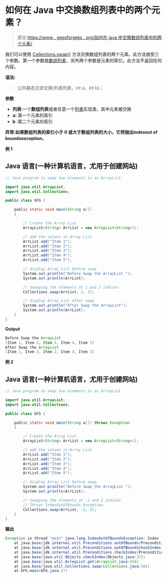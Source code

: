 # 如何在 Java 中交换数组列表中的两个元素？

> 原文:[https://www . geesforgeks . org/如何在 java 中交换数组列表中的两个元素/](https://www.geeksforgeeks.org/how-to-swap-two-elements-in-an-arraylist-in-java/)

我们可以使用 [Collections.swap()](https://www.geeksforgeeks.org/collections-swap-method-in-java-with-examples/) 方法交换数组列表的两个元素。此方法接受三个参数。第一个参数是[数组列表](https://www.geeksforgeeks.org/arraylist-in-java/)，另外两个参数是元素的索引。此方法不返回任何内容。

**语法:**

> 公共静态无效交换(列表列表，int a，int b)；

**参数**

*   **列表**:一个**数组列表**或者任意一个[列表](https://www.google.com/url?client=internal-element-cse&cx=009682134359037907028:tj6eafkv_be&q=https://www.geeksforgeeks.org/list-interface-java-examples/&sa=U&ved=2ahUKEwjF1bf5kKDtAhVM73MBHaYIDKYQFjAAegQIBhAB&usg=AOvVaw06UjhpHLp76nyOuDavxZ7l)实现类，其中元素被交换
*   **a:** 第一个元素的索引
*   **b** :第二个元素的索引

**异常:**如果数组列表的索引小于 0 或大于数组列表的大小，它将抛出**indexout of boundsexception**。

**例 1**

## Java 语言(一种计算机语言，尤用于创建网站)

```java
// Java program to swap two elements in an ArrayList

import java.util.ArrayList;
import java.util.Collections;

public class GFG {

    public static void main(String a[])
    {

        // Create the Array List
        ArrayList<String> ArrList = new ArrayList<String>();

        // add the values in Array List
        ArrList.add("Item 1");
        ArrList.add("Item 2");
        ArrList.add("Item 3");
        ArrList.add("Item 4");
        ArrList.add("Item 5");

        // display Array List before swap
        System.out.println("Before Swap the ArrayList ");
        System.out.println(ArrList);

        // Swapping the elements at 1 and 2 indices
        Collections.swap(ArrList, 1, 2);

        // display Array List after swap
        System.out.println("After Swap the ArrayList");
        System.out.println(ArrList);
    }
}
```

**Output**

```java
Before Swap the ArrayList 
[Item 1, Item 2, Item 3, Item 4, Item 5]
After Swap the ArrayList
[Item 1, Item 3, Item 2, Item 4, Item 5]
```

**例 2**

## Java 语言(一种计算机语言，尤用于创建网站)

```java
// Java program to swap two elements in an ArrayList

import java.util.ArrayList;
import java.util.Collections;

public class GFG {

    public static void main(String a[]) throws Exception
    {

        // Create the Array List
        ArrayList<String> ArrList = new ArrayList<String>();

        // add the values in Array List
        ArrList.add("Item 1");
        ArrList.add("Item 2");
        ArrList.add("Item 3");
        ArrList.add("Item 4");
        ArrList.add("Item 5");

        // display Array List before swap
        System.out.println("Before Swap the ArrayList ");
        System.out.println(ArrList);

        // Swapping the elements at -1 and 2 indices
        // Throws IndexOutOfBounds Exception
        Collections.swap(ArrList, -1, 2);
    }
}
```

**输出**

```java
Exception in thread "main" java.lang.IndexOutOfBoundsException: Index -1 out of bounds for length 5
    at java.base/jdk.internal.util.Preconditions.outOfBounds(Preconditions.java:64)
    at java.base/jdk.internal.util.Preconditions.outOfBoundsCheckIndex(Preconditions.java:70)
    at java.base/jdk.internal.util.Preconditions.checkIndex(Preconditions.java:248)
    at java.base/java.util.Objects.checkIndex(Objects.java:372)
    at java.base/java.util.ArrayList.get(ArrayList.java:458)
    at java.base/java.util.Collections.swap(Collections.java:501)
    at GFG.main(GFG.java:27)
```